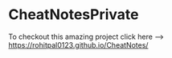 # CheatNotesPrivate
To checkout this amazing project click here --> https://rohitpal0123.github.io/CheatNotes/
